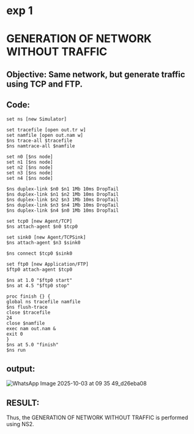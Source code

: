 # exp 1
# GENERATION OF  NETWORK WITHOUT TRAFFIC 
## Objective: Same network, but generate traffic using TCP and FTP. 
## Code: 
```
set ns [new Simulator] 

set tracefile [open out.tr w] 
set namfile [open out.nam w] 
$ns trace-all $tracefile 
$ns namtrace-all $namfile 

set n0 [$ns node] 
set n1 [$ns node] 
set n2 [$ns node] 
set n3 [$ns node] 
set n4 [$ns node] 

$ns duplex-link $n0 $n1 1Mb 10ms DropTail 
$ns duplex-link $n1 $n2 1Mb 10ms DropTail 
$ns duplex-link $n2 $n3 1Mb 10ms DropTail 
$ns duplex-link $n3 $n4 1Mb 10ms DropTail 
$ns duplex-link $n4 $n0 1Mb 10ms DropTail 

set tcp0 [new Agent/TCP] 
$ns attach-agent $n0 $tcp0 
 
set sink0 [new Agent/TCPSink] 
$ns attach-agent $n3 $sink0 

$ns connect $tcp0 $sink0 

set ftp0 [new Application/FTP] 
$ftp0 attach-agent $tcp0 

$ns at 1.0 "$ftp0 start" 
$ns at 4.5 "$ftp0 stop" 
 
proc finish {} { 
global ns tracefile namfile 
$ns flush-trace 
close $tracefile 
24 
close $namfile 
exec nam out.nam & 
exit 0 
} 
$ns at 5.0 "finish" 
$ns run
```
## output:
![WhatsApp Image 2025-10-03 at 09 35 49_d26eba08](https://github.com/user-attachments/assets/39f16479-959e-46a8-86d1-4206cd32060a)

## RESULT:
Thus, the GENERATION OF  NETWORK WITHOUT TRAFFIC  is performed using NS2.



